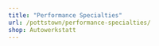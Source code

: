 ```yaml
---
title: "Performance Specialties"
url: /pottstown/performance-specialties/
shop: Autowerkstatt
---
```

